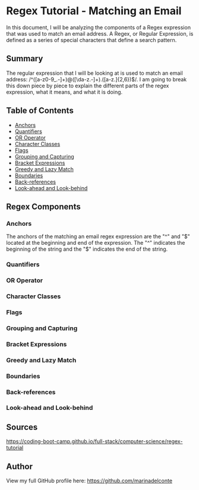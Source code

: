# Regex Tutorial - Matching an Email

In this document, I will be analyzing the components of a Regex expression that was used to match an email address. A Regex, or Regular Expression, is defined as a series of special characters that define a search pattern. 

## Summary

The regular expression that I will be looking at is used to match an email address: /^([a-z0-9_\.-]+)@([\da-z\.-]+)\.([a-z\.]{2,6})$/. I am going to break this down piece by piece to explain the different parts of the regex expression, what it means, and what it is doing.

## Table of Contents

- [Anchors](#anchors)
- [Quantifiers](#quantifiers)
- [OR Operator](#or-operator)
- [Character Classes](#character-classes)
- [Flags](#flags)
- [Grouping and Capturing](#grouping-and-capturing)
- [Bracket Expressions](#bracket-expressions)
- [Greedy and Lazy Match](#greedy-and-lazy-match)
- [Boundaries](#boundaries)
- [Back-references](#back-references)
- [Look-ahead and Look-behind](#look-ahead-and-look-behind)

## Regex Components

### Anchors
The anchors of the matching an email regex expression are the "^" and "$" located at the beginning and end of the expression. The "^" indicates the beginning of the string and the "$" indicates the end of the string. 

### Quantifiers

### OR Operator

### Character Classes

### Flags

### Grouping and Capturing

### Bracket Expressions

### Greedy and Lazy Match

### Boundaries

### Back-references

### Look-ahead and Look-behind

## Sources
https://coding-boot-camp.github.io/full-stack/computer-science/regex-tutorial

## Author
View my full GitHub profile here: https://github.com/marinadelconte

